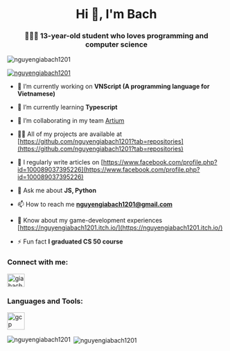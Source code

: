 <h1 align="center">Hi 👋, I'm Bach</h1>
<h3 align="center">🤖🤖🤖 13-year-old student who loves programming and computer science</h3>

<p align="left"> <img src="https://komarev.com/ghpvc/?username=nguyengiabach1201&label=Profile%20views&color=0e75b6&style=flat" alt="nguyengiabach1201" /> </p>

<p align="left"> <a href="https://github.com/ryo-ma/github-profile-trophy"><img src="https://github-profile-trophy.vercel.app/?username=nguyengiabach1201" alt="nguyengiabach1201" /></a> </p>

- 🔭 I’m currently working on **VNScript (A programming language for Vietnamese)**

- 🌱 I’m currently learning **Typescript**

- 👯 I’m collaborating in my team [Artium](https://github.com/artium-team)

- 👨‍💻 All of my projects are available at [https://github.com/nguyengiabach1201?tab=repositories](https://github.com/nguyengiabach1201?tab=repositories)

- 📝 I regularly write articles on [https://www.facebook.com/profile.php?id=100089037395226](https://www.facebook.com/profile.php?id=100089037395226)

- 💬 Ask me about **JS, Python**

- 📫 How to reach me **nguyengiabach1201@gmail.com**

- 📄 Know about my game-development experiences [https://nguyengiabach1201.itch.io/](https://nguyengiabach1201.itch.io/)

- ⚡ Fun fact **I graduated CS 50 course**

<h3 align="left">Connect with me:</h3>
<p align="left">
<a href="https://twitter.com/giabach1201" target="blank"><img align="center" src="https://raw.githubusercontent.com/rahuldkjain/github-profile-readme-generator/master/src/images/icons/Social/twitter.svg" alt="giabach1201" height="30" width="40" /></a>
</p>

<h3 align="left">Languages and Tools:</h3>
<p align="left"> <a href="https://cloud.google.com" target="_blank" rel="noreferrer"> <img src="https://www.vectorlogo.zone/logos/google_cloud/google_cloud-icon.svg" alt="gcp" width="40" height="40"/> </a> </p>

<p><img align="left" src="https://github-readme-stats.vercel.app/api/top-langs?username=nguyengiabach1201&show_icons=true&locale=en&layout=compact" alt="nguyengiabach1201" /></p>

<p>&nbsp;<img align="center" src="https://github-readme-stats.vercel.app/api?username=nguyengiabach1201&show_icons=true&locale=en" alt="nguyengiabach1201" /></p>
